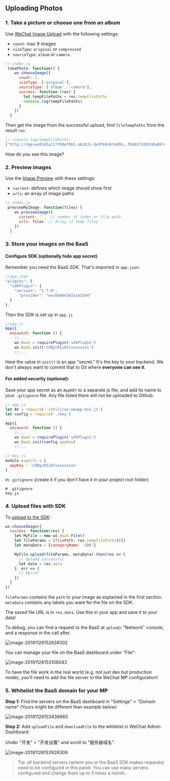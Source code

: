## Uploading Photos

### 1. Take a picture or choose one from an album

Use [WeChat Image Upload](https://developers.weixin.qq.com/miniprogram/en/dev/api/media/image/wx.chooseImage.html) with the following settings:

- `count`: max 9 images 
- `sizeType`:  `original` or `compressed`
- `sourceType`:  `album` or `camera`

```js
// index.js
 takePhoto: function() {
    wx.chooseImage({
      count: 1,
      sizeType: ['original'],
      sourceType: ['album', 'camera'],
      success: function (res) {
        let tempFilePaths = res.tempFilePaths
        console.log(tempFilePaths)
      }
    })
  }
```

Then get the image from the successful upload, find `fileTempPaths` from the result `res`

```javascript
// console.log(tempFilePaths)
["http://tmp/wx6545a117799ef0b5.o6zAJs-Qx9fK6n67eUMn….fDk8Xlh5QYnOa097c96f52f8ed30f0970bc0d5bd4774.jpg"]
```

How do you see this image?

### 2. Preview images

Use the [Image Preview](https://developers.weixin.qq.com/miniprogram/en/dev/api/media/image/wx.previewImage.html) with these settings:

- `current`: defines which image should show first
- `urls`: an array of image paths

```js
// index.js
 previewMyImage: function(files) {
    wx.previewImage({
      current: '',  // number of index or file path
      urls: files  // Array of temp files
    })
  }
```

### 3. Store your images on the BaaS

#### Configure SDK  (optionally hide app secret)

Remember you need the BaaS SDK. That's imported in `app.json`:

```js
//app.json
"plugins": {
  "sdkPlugin": {
    "version": "2.7.0",
      "provider": "wxc6b86e382a1e3294"
  }
},
```

Then the SDK is set up in `app.js`

```js
//app.js
App({
  onLaunch: function () {
    //...
    wx.BaaS = requirePlugin('sdkPlugin')
    wx.BaaS.init('CXBycRIiDtxxxxxxxxx')
    //...
```

Here the value in `init()` is an app "secret."  It's the key to your backend. We don't always want to commit that to Git where **everyone can see it**. 

#### For added security (optional):

Save your app secret as an `AppKEY` to a separate js file, and add its name to your `.gitignore` file. Any file listed there will not be uploaded to Github.

```js
// app.js
let AV = require('./utils/av-weapp-min.js')
let config = require('./key')

App({
  onLaunch: function () {
    //...
    wx.BaaS = requirePlugin('sdkPlugin')
    wx.BaaS.init(config.appKey)
    //...
```

```js
// key.js
module.exports = {
  appKey : 'CXBycRIiDtxxxxxxxxx'
}
```

in `.gitignore` (create it if you don't have it in your project root folder)
```
# .gitignore
key.js
```


### 4. Upload files with SDK

To [upload to the SDK](https://doc.minapp.com/js-sdk/file/file.html#文件上传):

```js
wx.chooseImage({
  success: function(res) {
    let MyFile = new wx.BaaS.File()
    let fileParams = {filePath: res.tempFilePaths[0]}
    let metaData = {categoryName: 'SDK'}

    MyFile.upload(fileParams, metaData).then(res => {
      // Upload successful
      let data = res.data 
    }, err => {
      // HError 
    })
  }
})
```

`fileParams` contains the `path` to your image as explained in the first section. `metaData` contains any labels you want for the file on the SDK. 

The saved file URL is in `res.data`. Use this in your app and save it to your data!

To debug,  you can find a request to the BaaS at `upload/`  "Network" console, and a response in the call after.  

![image-20191126152638302](https://github.com/lewagon/china-product/raw/master/06-xiaohongshu/slides/images/image-20191126152638302.png)

You can manage your file on the BaaS dashboard under "File":

![image-20191126153108043](https://github.com/lewagon/china-product/raw/master/06-xiaohongshu/slides/images/image-20191126153108043.png)

To have the file work in the real world (e.g. not just dev but production mode), you'll need to add the file server to the WeChat MP configuration!

### 5. Whitelist the BaaS domain for your MP

**Step 1:** Find the servers on the BaaS dashboard in "Settings" > "Domain name"
(Yours might be different than example below)

![image-20191126153438960](https://github.com/lewagon/china-product/raw/master/06-xiaohongshu/slides/images/image-20191126153438960.png)

**Step 2:** Add `uploadFile` and `downloadFile` to the whitelist in WeChat Admin Dashboard:

Under "开发" > "开发设置" and scroll to "服务器域名". 

![image-20191126153926309](https://github.com/lewagon/china-product/raw/master/06-xiaohongshu/slides/images/image-20191126153926309.png)

> Tip: all backend servers (where you or the BaaS SDK makes requests) need to be configured in this panel. You can use many servers configured and change them up to 5 times a month.

